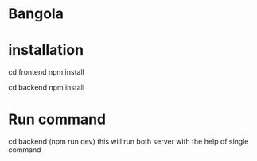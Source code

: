# Bangola
# installation 
cd frontend
npm install

cd backend
npm install

# Run command
cd backend
(npm run dev)
this will run both server with the help of  single command
